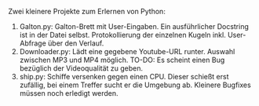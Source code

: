 Zwei kleinere Projekte zum Erlernen von Python:
1. Galton.py:
  Galton-Brett mit User-Eingaben. Ein ausführlicher Docstring ist in der Datei selbst. Protokollierung der einzelnen Kugeln inkl. User-Abfrage über den Verlauf.
2. Downloader.py:
   Lädt eine gegebene Youtube-URL runter. Auswahl zwischen MP3 und MP4 möglich. TO-DO: Es scheint einen Bug bezüglich der Videoqualität zu geben.
3. ship.py:
   Schiffe versenken gegen einen CPU. Dieser schießt erst zufällig, bei einem Treffer sucht er die Umgebung ab. Kleinere Bugfixes müssen noch erledigt werden.
